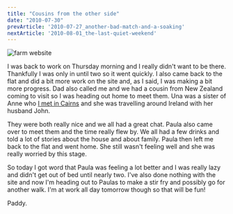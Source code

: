 ```yaml
---
title: "Cousins from the other side"
date: "2010-07-30"
prevArticle: '2010-07-27_another-bad-match-and-a-soaking'
nextArticle: '2010-08-01_the-last-quiet-weekend'
---
```

![farm website](/images/bow_club_eternia.jpg "The first attempt")

I was back to work on Thursday morning and I really didn't want to be there. Thankfully I was only in until two so it went quickly. I also came back to the flat and did a bit more work on the site and, as I said, I was making a bit more progress. Dad also called me and we had a cousin from New Zealand coming to visit so I was heading out home to meet them. Una was a sister of Anne who [I met in Cairns](http://paddy1138.blogspot.com/2007/09/cairns-10092007.html) and she was travelling around Ireland with her husband John.

They were both really nice and we all had a great chat. Paula also came over to meet them and the time really flew by. We all had a few drinks and told a lot of stories about the house and about family. Paula then left me back to the flat and went home. She still wasn't feeling well and she was really worried by this stage.

So today I got word that Paula was feeling a lot better and I was really lazy and didn't get out of bed until nearly two. I've also done nothing with the site and now I'm heading out to Paulas to make a stir fry and possibly go for another walk. I'm at work all day tomorrow though so that will be fun!

Paddy.